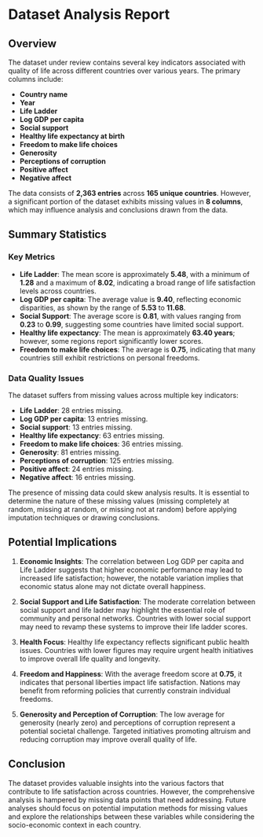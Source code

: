# Dataset Analysis Report

## Overview
The dataset under review contains several key indicators associated with quality of life across different countries over various years. The primary columns include:
- **Country name**
- **Year**
- **Life Ladder**
- **Log GDP per capita**
- **Social support**
- **Healthy life expectancy at birth**
- **Freedom to make life choices**
- **Generosity**
- **Perceptions of corruption**
- **Positive affect**
- **Negative affect**

The data consists of **2,363 entries** across **165 unique countries**. However, a significant portion of the dataset exhibits missing values in **8 columns**, which may influence analysis and conclusions drawn from the data.

## Summary Statistics
### Key Metrics
- **Life Ladder**: The mean score is approximately **5.48**, with a minimum of **1.28** and a maximum of **8.02**, indicating a broad range of life satisfaction levels across countries.
- **Log GDP per capita**: The average value is **9.40**, reflecting economic disparities, as shown by the range of **5.53** to **11.68**.
- **Social Support**: The average score is **0.81**, with values ranging from **0.23** to **0.99**, suggesting some countries have limited social support.
- **Healthy life expectancy**: The mean is approximately **63.40 years**; however, some regions report significantly lower scores.
- **Freedom to make life choices**: The average is **0.75**, indicating that many countries still exhibit restrictions on personal freedoms.

### Data Quality Issues
The dataset suffers from missing values across multiple key indicators:
- **Life Ladder**: 28 entries missing.
- **Log GDP per capita**: 13 entries missing.
- **Social support**: 13 entries missing.
- **Healthy life expectancy**: 63 entries missing.
- **Freedom to make life choices**: 36 entries missing.
- **Generosity**: 81 entries missing.
- **Perceptions of corruption**: 125 entries missing.
- **Positive affect**: 24 entries missing.
- **Negative affect**: 16 entries missing.

The presence of missing data could skew analysis results. It is essential to determine the nature of these missing values (missing completely at random, missing at random, or missing not at random) before applying imputation techniques or drawing conclusions.

## Potential Implications
1. **Economic Insights**: The correlation between Log GDP per capita and Life Ladder suggests that higher economic performance may lead to increased life satisfaction; however, the notable variation implies that economic status alone may not dictate overall happiness.

2. **Social Support and Life Satisfaction**: The moderate correlation between social support and life ladder may highlight the essential role of community and personal networks. Countries with lower social support may need to revamp these systems to improve their life ladder scores.

3. **Health Focus**: Healthy life expectancy reflects significant public health issues. Countries with lower figures may require urgent health initiatives to improve overall life quality and longevity.

4. **Freedom and Happiness**: With the average freedom score at **0.75**, it indicates that personal liberties impact life satisfaction. Nations may benefit from reforming policies that currently constrain individual freedoms.

5. **Generosity and Perception of Corruption**: The low average for generosity (nearly zero) and perceptions of corruption represent a potential societal challenge. Targeted initiatives promoting altruism and reducing corruption may improve overall quality of life.

## Conclusion
The dataset provides valuable insights into the various factors that contribute to life satisfaction across countries. However, the comprehensive analysis is hampered by missing data points that need addressing. Future analyses should focus on potential imputation methods for missing values and explore the relationships between these variables while considering the socio-economic context in each country.
